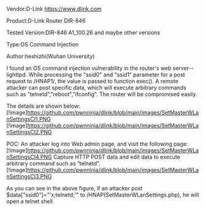Vendor:D-Link https://www.dlink.com

Product:D-Link Router DIR-846

Tested Version:DIR-846 A1_100.26 and maybe other versions

Type:OS Command Injection

Author:heshizhi(Wuhan University)

I found an OS command injection vulnerability in the router's web server--lighttpd. While processing the "ssid0" and "ssid1" parameter for a post request to /HNAP1/, the value is passed to function exec().
A remote attacker can post specific data, which will execute arbitrary commands such as "telnetd","reboot","ifconfig". The router will be compromised easily.

The details are shown below: 
[!image]https://github.com/pwnninja/dlink/blob/main/images/SetMasterWLanSettingsCI1.PNG
[!image]https://github.com/pwnninja/dlink/blob/main/images/SetMasterWLanSettingsCI2.PNG

POC:
An attacker log into Web admin page, and visit the following page:
[!image]https://github.com/pwnninja/dlink/blob/main/images/SetMasterWLanSettingsCI4.PNG
Capture HTTP POST data and edit data to execute arbitrary command such as “telnetd”.
[!image]https://github.com/pwnninja/dlink/blob/main/images/SetMasterWLanSettingsCI3.PNG

As you can see in the above figure, if an attacker post $data["ssid0"]="'x;telnetd;'" to /HNAP(SetMasterWLanSettings.php), he will open a telnet shell.

